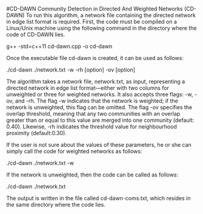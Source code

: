 #CD-DAWN
Community Detection in Directed And Weighted Networks (CD-DAWN)
To run this algorithm, a network file containing the directed network in edge list format is required.
First, the code must be compiled on a Linux/Unix machine using the following command in the directory where the code of CD-DAWN lies. 

g++ -std=c++11 cd-dawn.cpp -o cd-dawn

Once the executable file cd-dawn is created, it can be used as follows:

./cd-dawn ./network.txt -w -rh [option] -ov [option]

The algorithm takes a network file, network.txt, as input, representing a directed network in edge list format—either with two columns for unweighted or three for weighted networks. It also accepts three flags: -w, -ov, and -rh. The flag -w indicates that the network is weighted; if the network is unweighted, this flag can be omitted. The flag -ov specifies the overlap threshold, meaning that any two communities with an overlap greater than or equal to this value are merged into one community (default: 0.40). Likewise, -rh indicates the threshold value for neighbourhood proximity (default:0.30).


If the user is not sure about the values of these parameters, he or she can simply call the code for weighted networks as follows:

./cd-dawn ./network.txt  -w            

If the network is unweighted, then the code can be called as follows:

./cd-dawn ./network.txt 

The output is written in the file called cd-dawn-coms.txt, which resides in the same directory where the code lies.



